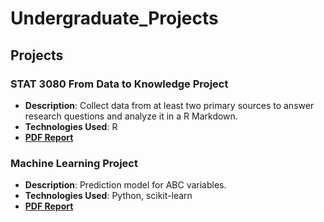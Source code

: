 # Undergraduate_Projects

## Projects

### STAT 3080 From Data to Knowledge Project
- **Description**: Collect data from at least two primary sources to answer research questions and analyze it in a R Markdown.
- **Technologies Used**: R
- **[PDF Report](https://github.com/yourusername/yourrepository/blob/main/Statistics_Project/Project_Report.pdf)**

### Machine Learning Project
- **Description**: Prediction model for ABC variables.
- **Technologies Used**: Python, scikit-learn
- **[PDF Report](https://github.com/yourusername/yourrepository/blob/main/Machine_Learning_Project/Project_Report.pdf)**
